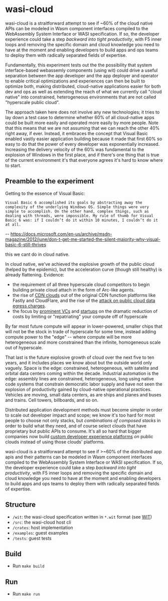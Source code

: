 # wasi-cloud
wasi-cloud is a straitforward attempt to see if ~60% of the cloud native APIs can be modeled in Wasm component interfaces compiled to the WebAssembly System Interface or WASI specification. If so, the developer experience could take a step _backward into tight productivity_, with F5 inner loops and removing the specific domain and cloud knowledge you need to have at the moment and enabling developers to build apps and ops teams to deploy them with radically separated fields of expertise.  

Fundamentally, this experiment tests out the the possibility that system interface-based webassemly components (using wit) could drive a useful separation between the app developer and the app deployer and operator to enable critical optimizations and experiences can then be built to optimize both, making distributed, cloud-native applications easier for both dev and ops as well as extending the reach of what we currently call "cloud native" into constrained, heterogeneous environments that are not called "hyperscale public cloud". 

The approach taken here does not involve any new technologies; it tries to lay down a test case to determine whether 60% of all cloud-native apps could be built more easily and operated more easily by more people. Note that this means that we are not assuming that we can reach the other 40% right away, if ever. Instead, it embraces the concept that Visual Basic enabled vastly easier application building because it made that first 60% so easy to do that the power of every developer was exponentially increased. Increasing the delivery velocity of the 60% was fundamental to the explosion of Windows in the first place, and if there's one thing that is true of the current environment it's that everyone agrees it's hard to know where to start. 

## Preamble to the experiment

Getting to the essence of Visual Basic:

```
Visual Basic 6 accomplished its goals by abstracting away the complexity of the underlying Windows OS. Simple things were very simple to accomplish. On the other hand, complex things, such as dealing with threads, were impossible. My rule of thumb for Visual Basic 6 was: if I couldn’t do it within 10 minutes, I couldn’t do it at all.
```

  -- https://docs.microsoft.com/en-us/archive/msdn-magazine/2012/june/don-t-get-me-started-the-silent-majority-why-visual-basic-6-still-thrives

this we cant do in cloud native.

In cloud native, we've achieved the explosive growth of the public cloud (helped by the epidemic), but the acceleration curve (though still healthy) is already flattening. Evidence:
- the requirement of all three hyperscale cloud competitors to begin building private cloud attach in the form of Arc-like agents.
- the rise of [CDN clouds](https://stratechery.com/2021/cloudflares-disruption/) out of the original CDN function platforms like Fastly and CloudFlare, and the rise of the [attack on public cloud data egress charges](https://blog.cloudflare.com/aws-egregious-egress/).
- the focus by [prominent VCs](https://a16z.com/2021/05/27/cost-of-cloud-paradox-market-cap-cloud-lifecycle-scale-growth-repatriation-optimization/) and [startups](https://www.fermyon.com/blog/dont-repatriate-servers) on the dramatic reduction of costs by limiting or "repatriating" your compute off of hyperscale

By far most future compute will appear in lower-powered, smaller chips that will not be the stock in trade of hyperscale for some time, instead adding compute power to the "edge" -- where compute will be more heterogeneous and more constrained than the infinite, homogeneous scale out of hyperscale. 

That last is the future explosive growth of cloud over the next five to ten years, and it includes places we know about but the outside world only vaguely. Space is the edge: constrained, heterogeneous, with satelite and orbital data centers coming within the decade. Industrial automation is the edge: assembly lines are constrained, heterogeneous, long using native code systems that constrain democratic labor supply and have not seen the explosion of productivity gained by cloud-native operational practices. Vehicles are moving, small data centers, as are ships and planes and buses and trains. Cell towers, billboards, and so on. 

Distributed application development methods must become simpler in order to scale out developer impact and scope; we know it's too hard for most people to choose not only stacks, but _combinations of composed stacks_ in order to build what they need, and of course select clouds that have proprietary but public APIs to consume. It's all so hard that bigger companies now build [custom developer experience platforms](https://redmonk.com/sogrady/2020/10/06/developer-experience-gap/) _on_ public clouds instead of using those clouds' platforms. 

wasi-cloud is a straitforward attempt to see if >~60% of the distributed app apis and their patterns can be modeled in Wasm component interfaces compiled to the WebAssembly System Interface or WASI specification. If so, the developer experience could take a step _backward into tight productivity_, with F5 inner loops and removing the specific domain and cloud knowledge you need to have at the moment and enabling developers to build apps and ops teams to deploy them with radically separated fields of expertise. 

## Structure
- `/wit`: the wasi-cloud specification written in `*.wit` format (see [WIT](https://github.com/bytecodealliance/wit-bindgen/blob/main/WIT.md))
- `/src`: the wasi-cloud host cli 
- `/crates`: host implementation
- `/examples`: guest examples
- `/tests`: guest tests

## Build
- Run `make build`

## Run
- Run `make run`

